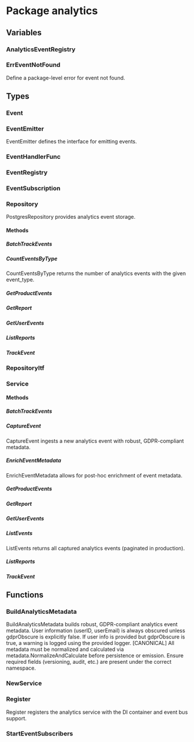 # Package analytics

## Variables

### AnalyticsEventRegistry

### ErrEventNotFound

Define a package-level error for event not found.

## Types

### Event

### EventEmitter

EventEmitter defines the interface for emitting events.

### EventHandlerFunc

### EventRegistry

### EventSubscription

### Repository

PostgresRepository provides analytics event storage.

#### Methods

##### BatchTrackEvents

##### CountEventsByType

CountEventsByType returns the number of analytics events with the given event_type.

##### GetProductEvents

##### GetReport

##### GetUserEvents

##### ListReports

##### TrackEvent

### RepositoryItf

### Service

#### Methods

##### BatchTrackEvents

##### CaptureEvent

CaptureEvent ingests a new analytics event with robust, GDPR-compliant metadata.

##### EnrichEventMetadata

EnrichEventMetadata allows for post-hoc enrichment of event metadata.

##### GetProductEvents

##### GetReport

##### GetUserEvents

##### ListEvents

ListEvents returns all captured analytics events (paginated in production).

##### ListReports

##### TrackEvent

## Functions

### BuildAnalyticsMetadata

BuildAnalyticsMetadata builds robust, GDPR-compliant analytics event metadata. User information
(userID, userEmail) is always obscured unless gdprObscure is explicitly false. If user info is
provided but gdprObscure is true, a warning is logged using the provided logger. [CANONICAL] All
metadata must be normalized and calculated via metadata.NormalizeAndCalculate before persistence or
emission. Ensure required fields (versioning, audit, etc.) are present under the correct namespace.

### NewService

### Register

Register registers the analytics service with the DI container and event bus support.

### StartEventSubscribers
